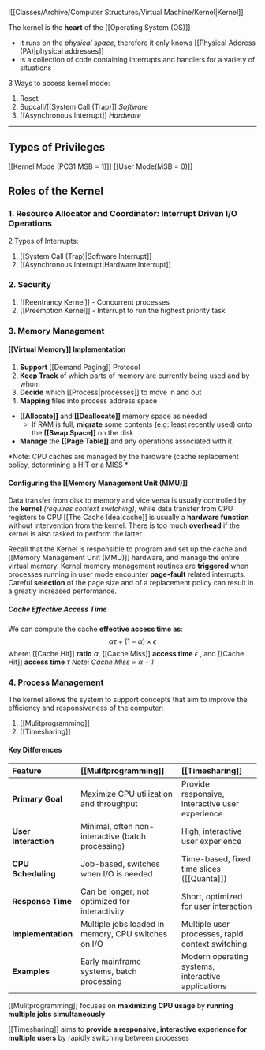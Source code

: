 ![[Classes/Archive/Computer Structures/Virtual Machine/Kernel|Kernel]]

The kernel is the **heart** of the [[Operating System (OS)]]
- it runs on the *physical space*, therefore it only knows [[Physical Address (PA)|physical addresses]]
- is a collection of code containing interrupts and handlers for a variety of situations

3 Ways to access kernel mode:
1. Reset
2. Supcall/[[System Call (Trap)]] *Software*
3. [[Asynchronous Interrupt]] *Hardware*
___
## Types of Privileges
[[Kernel Mode (PC31 MSB = 1)]]
[[User Mode(MSB = 0)]]

## Roles of the Kernel
### 1. Resource Allocator and Coordinator: Interrupt Driven I/O Operations
2 Types of Interrupts:
1. [[System Call (Trap)|Software Interrupt]]
2. [[Asynchronous Interrupt|Hardware Interrupt]] 

### 2. Security
1. [[Reentrancy Kernel]] - Concurrent processes
2. [[Preemption Kernel]] - Interrupt to run the highest priority task

### 3. Memory Management
#### [[Virtual Memory]] Implementation
1. **Support** [[Demand Paging]] Protocol
2. **Keep Track** of which parts of memory are currently being used and by whom
3. **Decide** which [[Process|processes]] to move in and out
4. **Mapping** files into process address space
- **[[Allocate]]** and **[[Deallocate]]** memory space as needed
    - If RAM is full, **migrate** some contents (e.g: least recently used) onto the **[[Swap Space]]** on the disk
- **Manage** the **[[Page Table]]** and any operations associated with it.

*Note: CPU caches are managed by the hardware (cache replacement policy, determining a HIT or a MISS * 

#### Configuring the [[Memory Management Unit (MMU)]]
Data transfer from disk to memory and vice versa is usually controlled by the **kernel** *(requires context switching)*, while data transfer from CPU registers to CPU [[The Cache Idea|cache]] is usually a **hardware function** without intervention from the kernel. There is too much **overhead** if the kernel is also tasked to perform the latter.

Recall that the Kernel is responsible to program and set up the cache and [[Memory Management Unit (MMU)]] hardware, and manage the entire virtual memory. Kernel memory management routines are **triggered** when processes running in user mode encounter **page-fault** related interrupts. Careful **selection** of the page size and of a replacement policy can result in a greatly increased performance.

##### Cache Effective Access Time
We can compute the cache **effective access time as**:
$$
\alpha\tau + (1-\alpha) \times \epsilon
$$
where:
[[Cache Hit]] **ratio** $\alpha$, 
[[Cache Miss]] **access time** $\epsilon$ , and 
[[Cache Hit]] **access time** $\tau$ 
*Note: Cache Miss = $\alpha-1$*

### 4. Process Management
The kernel allows the system to support concepts that aim to improve the efficiency and responsiveness of the computer:
1. [[Mulitprogramming]]
2. [[Timesharing]] 

#### Key Differences

| **Feature**          | [[Mulitprogramming]]                                | [[Timesharing]]                                    |
| :------------------- | :-------------------------------------------------- | :------------------------------------------------- |
| **Primary Goal**     | Maximize CPU utilization and throughput             | Provide responsive, interactive user experience    |
| **User Interaction** | Minimal, often non-interactive (batch processing)   | High, interactive user experience                  |
| **CPU Scheduling**   | Job-based, switches when I/O is needed              | Time-based, fixed time slices ([[Quanta]])         |
| **Response Time**    | Can be longer, not optimized for interactivity      | Short, optimized for user interaction              |
| **Implementation**   | Multiple jobs loaded in memory, CPU switches on I/O | Multiple user processes, rapid context switching   |
| **Examples**         | Early mainframe systems, batch processing           | Modern operating systems, interactive applications |
[[Mulitprogramming]] focuses on **maximizing CPU usage** by **running multiple jobs simultaneously**

[[Timesharing]] aims to **provide a responsive, interactive experience for multiple users** by rapidly switching between processes